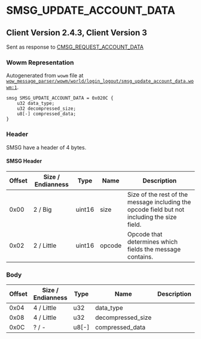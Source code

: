# SMSG_UPDATE_ACCOUNT_DATA

## Client Version 2.4.3, Client Version 3

Sent as response to [CMSG_REQUEST_ACCOUNT_DATA](./cmsg_request_account_data.md)

### Wowm Representation

Autogenerated from `wowm` file at [`wow_message_parser/wowm/world/login_logout/smsg_update_account_data.wowm:1`](https://github.com/gtker/wow_messages/tree/main/wow_message_parser/wowm/world/login_logout/smsg_update_account_data.wowm#L1).
```rust,ignore
smsg SMSG_UPDATE_ACCOUNT_DATA = 0x020C {
    u32 data_type;
    u32 decompressed_size;
    u8[-] compressed_data;
}
```
### Header

SMSG have a header of 4 bytes.

#### SMSG Header

| Offset | Size / Endianness | Type   | Name   | Description |
| ------ | ----------------- | ------ | ------ | ----------- |
| 0x00   | 2 / Big           | uint16 | size   | Size of the rest of the message including the opcode field but not including the size field.|
| 0x02   | 2 / Little        | uint16 | opcode | Opcode that determines which fields the message contains.|

### Body

| Offset | Size / Endianness | Type | Name | Description | Comment |
| ------ | ----------------- | ---- | ---- | ----------- | ------- |
| 0x04 | 4 / Little | u32 | data_type |  |  |
| 0x08 | 4 / Little | u32 | decompressed_size |  |  |
| 0x0C | ? / - | u8[-] | compressed_data |  |  |

